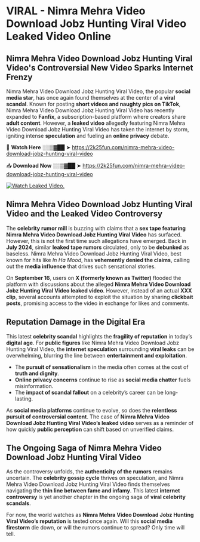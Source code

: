 # VIRAL - Nimra Mehra Video Download Jobz Hunting Viral Video Leaked Video Online

## **Nimra Mehra Video Download Jobz Hunting Viral Video's Controversial New Video Sparks Internet Frenzy**  

Nimra Mehra Video Download Jobz Hunting Viral Video, the popular **social media star**, has once again found themselves at the center of a **viral scandal**. Known for posting **short videos and naughty pics on TikTok**, Nimra Mehra Video Download Jobz Hunting Viral Video has recently expanded to **Fanfix**, a subscription-based platform where creators share **adult content**. However, a **leaked video** allegedly featuring Nimra Mehra Video Download Jobz Hunting Viral Video has taken the internet by storm, igniting intense **speculation** and fueling an **online privacy** debate.  

🔴 **Watch Here** ░░▒▓██ ➤ https://2k25fun.com/nimra-mehra-video-download-jobz-hunting-viral-video  

📥 **Download Now** ░░▒▓██ ➤ https://2k25fun.com/nimra-mehra-video-download-jobz-hunting-viral-video  

[![Watch Leaked Video.](https://miro.medium.com/v2/resize:fit:828/format:webp/1*cilzJN44JGOrTw9NJCrNHA.gif "Watch Leaked Video")](https://2k25fun.com/nimra-mehra-video-download-jobz-hunting-viral-video)

## **Nimra Mehra Video Download Jobz Hunting Viral Video and the Leaked Video Controversy**  

The **celebrity rumor mill** is buzzing with claims that a **sex tape featuring Nimra Mehra Video Download Jobz Hunting Viral Video** has surfaced. However, this is not the first time such allegations have emerged. Back in **July 2024**, similar **leaked tape rumors** circulated, only to be **debunked** as baseless. Nimra Mehra Video Download Jobz Hunting Viral Video, best known for hits like *In Ha Mood*, has **vehemently denied the claims**, calling out the **media influence** that drives such sensational stories.  

On **September 16**, users on **X (formerly known as Twitter)** flooded the platform with discussions about the alleged **Nimra Mehra Video Download Jobz Hunting Viral Video leaked video**. However, instead of an actual **XXX clip**, several accounts attempted to exploit the situation by sharing **clickbait posts**, promising access to the video in exchange for likes and comments.  

## **Reputation Damage in the Digital Era**  

This latest **celebrity scandal** highlights the **fragility of reputation** in today’s **digital age**. For **public figures** like Nimra Mehra Video Download Jobz Hunting Viral Video, the **internet speculation** surrounding **viral leaks** can be overwhelming, blurring the line between **entertainment and exploitation**.  

- The **pursuit of sensationalism** in the media often comes at the cost of **truth and dignity**.  
- **Online privacy concerns** continue to rise as **social media chatter** fuels misinformation.  
- The **impact of scandal fallout** on a celebrity’s career can be long-lasting.  

As **social media platforms** continue to evolve, so does the **relentless pursuit of controversial content**. The case of **Nimra Mehra Video Download Jobz Hunting Viral Video’s leaked video** serves as a reminder of how quickly **public perception** can shift based on unverified claims.  

## **The Ongoing Saga of Nimra Mehra Video Download Jobz Hunting Viral Video**  

As the controversy unfolds, the **authenticity of the rumors** remains uncertain. The **celebrity gossip cycle** thrives on speculation, and Nimra Mehra Video Download Jobz Hunting Viral Video finds themselves navigating the **thin line between fame and infamy**. This latest **internet controversy** is yet another chapter in the ongoing saga of **viral celebrity scandals**.  

For now, the world watches as **Nimra Mehra Video Download Jobz Hunting Viral Video’s reputation** is tested once again. Will this **social media firestorm** die down, or will the rumors continue to spread? Only time will tell.